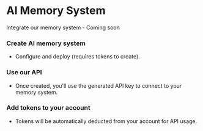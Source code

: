 # AI Memory System

Integrate our memory system - Coming soon

### Create AI memory system
- Configure and deploy (requires tokens to create).

### Use our API
- Once created, you'll use the generated API key to connect to your memory system.

### Add tokens to your account
- Tokens will be automatically deducted from your account for API usage.
